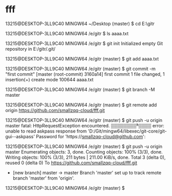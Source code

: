# fff
13215@DESKTOP-3LL9C40 MINGW64 ~/Desktop (master)
$ cd E:\gitr

13215@DESKTOP-3LL9C40 MINGW64 /e/gitr
$ ls
aaaa.txt

13215@DESKTOP-3LL9C40 MINGW64 /e/gitr
$ git init
Initialized empty Git repository in E:/gitr/.git/

13215@DESKTOP-3LL9C40 MINGW64 /e/gitr (master)
$ git add aaaa.txt

13215@DESKTOP-3LL9C40 MINGW64 /e/gitr (master)
$ git commit -m "first commit"
[master (root-commit) 3160a14] first commit
 1 file changed, 1 insertion(+)
 create mode 100644 aaaa.txt

13215@DESKTOP-3LL9C40 MINGW64 /e/gitr (master)
$ git branch -M master

13215@DESKTOP-3LL9C40 MINGW64 /e/gitr (master)
$ git remote add origin https://github.com/smallzqq-cloud/fff.git

13215@DESKTOP-3LL9C40 MINGW64 /e/gitr (master)
$ git push -u origin master
fatal: HttpRequestException encountered.
   ▒▒▒▒▒▒▒▒ʱ▒▒▒▒
error: unable to read askpass response from 'D:/Git/mingw64/libexec/git-core/git-gui--askpass'
Password for 'https://smallzqq-cloud@github.com':

13215@DESKTOP-3LL9C40 MINGW64 /e/gitr (master)
$ git push -u origin master
Enumerating objects: 3, done.
Counting objects: 100% (3/3), done.
Writing objects: 100% (3/3), 211 bytes | 211.00 KiB/s, done.
Total 3 (delta 0), reused 0 (delta 0)
To https://github.com/smallzqq-cloud/fff.git
 * [new branch]      master -> master
Branch 'master' set up to track remote branch 'master' from 'origin'.

13215@DESKTOP-3LL9C40 MINGW64 /e/gitr (master)
$


